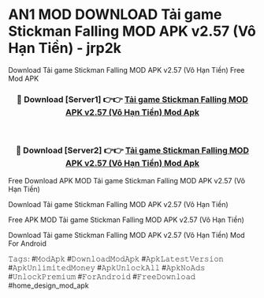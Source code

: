 # AN1 MOD DOWNLOAD Tải game Stickman Falling MOD APK v2.57 (Vô Hạn Tiền) - jrp2k
Download Tải game Stickman Falling MOD APK v2.57 (Vô Hạn Tiền) Free Mod APK

<div align="center">
<h3>🔴 Download [Server1] 👉👉 <a href="https://apk-comot.site?title=Tải_game_Stickman_Falling_MOD_APK_v2.57_(Vô_Hạn_Tiền)">Tải game Stickman Falling MOD APK v2.57 (Vô Hạn Tiền) Mod Apk</a></h3><br>

<h3>🔴 Download [Server2] 👉👉 <a href="https://apk-comot.site?title=Tải_game_Stickman_Falling_MOD_APK_v2.57_(Vô_Hạn_Tiền)">Tải game Stickman Falling MOD APK v2.57 (Vô Hạn Tiền) Mod Apk</a></h3>
</div>


Free Download APK MOD Tải game Stickman Falling MOD APK v2.57 (Vô Hạn Tiền)

Download Tải game Stickman Falling MOD APK v2.57 (Vô Hạn Tiền) 

Free APK MOD Tải game Stickman Falling MOD APK v2.57 (Vô Hạn Tiền) 

Download Tải game Stickman Falling MOD APK v2.57 (Vô Hạn Tiền) Mod For Android

𝚃𝚊𝚐𝚜: #𝙼𝚘𝚍𝙰𝚙𝚔 #𝙳𝚘𝚠𝚗𝚕𝚘𝚊𝚍𝙼𝚘𝚍𝙰𝚙𝚔 #𝙰𝚙𝚔𝙻𝚊𝚝𝚎𝚜𝚝𝚅𝚎𝚛𝚜𝚒𝚘𝚗 #𝙰𝚙𝚔𝚄𝚗𝚕𝚒𝚖𝚒𝚝𝚎𝚍𝙼𝚘𝚗𝚎𝚢 #𝙰𝚙𝚔𝚄𝚗𝚕𝚘𝚌𝚔𝙰𝚕𝚕 #𝙰𝚙𝚔𝙽𝚘𝙰𝚍𝚜 #𝚄𝚗𝚕𝚘𝚌𝚔𝙿𝚛𝚎𝚖𝚒𝚞𝚖 #𝙵𝚘𝚛𝙰𝚗𝚍𝚛𝚘𝚒𝚍 #𝙵𝚛𝚎𝚎𝙳𝚘𝚠𝚗𝚕𝚘𝚊𝚍 #home_design_mod_apk